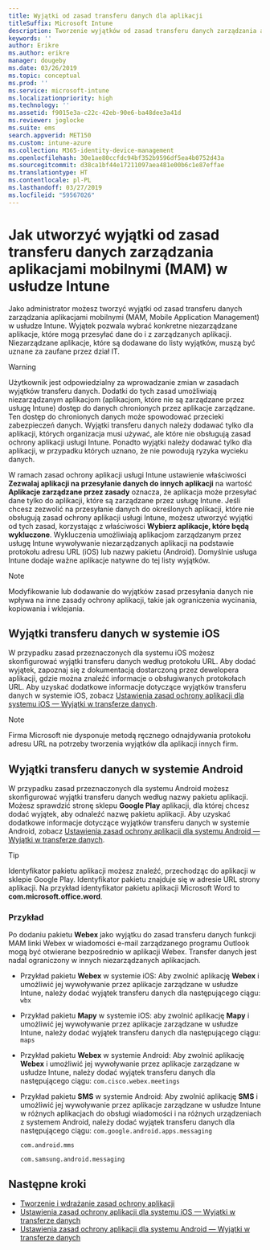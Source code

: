 ```yaml
---
title: Wyjątki od zasad transferu danych dla aplikacji
titleSuffix: Microsoft Intune
description: Tworzenie wyjątków od zasad transferu danych zarządzania aplikacjami mobilnymi (MAM, Mobile Application Management) w usłudze Intune.
keywords: ''
author: Erikre
ms.author: erikre
manager: dougeby
ms.date: 03/26/2019
ms.topic: conceptual
ms.prod: ''
ms.service: microsoft-intune
ms.localizationpriority: high
ms.technology: ''
ms.assetid: f9015e3a-c22c-42eb-90e6-ba48dee3a41d
ms.reviewer: joglocke
ms.suite: ems
search.appverid: MET150
ms.custom: intune-azure
ms.collection: M365-identity-device-management
ms.openlocfilehash: 30e1ae80ccfdc94bf352b9596df5ea4b0752d43a
ms.sourcegitcommit: d38ca1bf44e17211097aea481e00b6c1e87effae
ms.translationtype: HT
ms.contentlocale: pl-PL
ms.lasthandoff: 03/27/2019
ms.locfileid: "59567026"
---
```

# <a name="how-to-create-exceptions-to-the-intune-mobile-application-management-mam-data-transfer-policy"></a>Jak utworzyć wyjątki od zasad transferu danych zarządzania aplikacjami mobilnymi (MAM) w usłudze Intune

Jako administrator możesz tworzyć wyjątki od zasad transferu danych zarządzania aplikacjami mobilnymi (MAM, Mobile Application Management) w usłudze Intune. Wyjątek pozwala wybrać konkretne niezarządzane aplikacje, które mogą przesyłać dane do i z zarządzanych aplikacji. Niezarządzane aplikacje, które są dodawane do listy wyjątków, muszą być uznane za zaufane przez dział IT. 

>[!WARNING] 
> Użytkownik jest odpowiedzialny za wprowadzanie zmian w zasadach wyjątków transferu danych. Dodatki do tych zasad umożliwiają niezarządzanym aplikacjom (aplikacjom, które nie są zarządzane przez usługę Intune) dostęp do danych chronionych przez aplikacje zarządzane. Ten dostęp do chronionych danych może spowodować przecieki zabezpieczeń danych. Wyjątki transferu danych należy dodawać tylko dla aplikacji, których organizacja musi używać, ale które nie obsługują zasad ochrony aplikacji usługi Intune. Ponadto wyjątki należy dodawać tylko dla aplikacji, w przypadku których uznano, że nie powodują ryzyka wycieku danych.

W ramach zasad ochrony aplikacji usługi Intune ustawienie właściwości **Zezwalaj aplikacji na przesyłanie danych do innych aplikacji** na wartość **Aplikacje zarządzane przez zasady** oznacza, że aplikacja może przesyłać dane tylko do aplikacji, które są zarządzane przez usługę Intune. Jeśli chcesz zezwolić na przesyłanie danych do określonych aplikacji, które nie obsługują zasad ochrony aplikacji usługi Intune, możesz utworzyć wyjątki od tych zasad, korzystając z właściwości **Wybierz aplikacje, które będą wykluczone**. Wykluczenia umożliwiają aplikacjom zarządzanym przez usługę Intune wywoływanie niezarządzanych aplikacji na podstawie protokołu adresu URL (iOS) lub nazwy pakietu (Android). Domyślnie usługa Intune dodaje ważne aplikacje natywne do tej listy wyjątków. 

> [!NOTE]
> Modyfikowanie lub dodawanie do wyjątków zasad przesyłania danych nie wpływa na inne zasady ochrony aplikacji, takie jak ograniczenia wycinania, kopiowania i wklejania. 

## <a name="ios-data-transfer-exceptions"></a>Wyjątki transferu danych w systemie iOS
W przypadku zasad przeznaczonych dla systemu iOS możesz skonfigurować wyjątki transferu danych według protokołu URL. Aby dodać wyjątek, zapoznaj się z dokumentacją dostarczoną przez dewelopera aplikacji, gdzie można znaleźć informacje o obsługiwanych protokołach URL. Aby uzyskać dodatkowe informacje dotyczące wyjątków transferu danych w systemie iOS, zobacz [Ustawienia zasad ochrony aplikacji dla systemu iOS — Wyjątki w transferze danych](app-protection-policy-settings-ios.md#data-transfer-exemptions).

> [!NOTE]
> Firma Microsoft nie dysponuje metodą ręcznego odnajdywania protokołu adresu URL na potrzeby tworzenia wyjątków dla aplikacji innych firm. 

## <a name="android-data-transfer-exceptions"></a>Wyjątki transferu danych w systemie Android
W przypadku zasad przeznaczonych dla systemu Android możesz skonfigurować wyjątki transferu danych według nazwy pakietu aplikacji. Możesz sprawdzić stronę sklepu **Google Play** aplikacji, dla której chcesz dodać wyjątek, aby odnaleźć nazwę pakietu aplikacji. Aby uzyskać dodatkowe informacje dotyczące wyjątków transferu danych w systemie Android, zobacz [Ustawienia zasad ochrony aplikacji dla systemu Android — Wyjątki w transferze danych](app-protection-policy-settings-android.md#data-transfer-exemptions).


>[!TIP]
> Identyfikator pakietu aplikacji możesz znaleźć, przechodząc do aplikacji w sklepie Google Play. Identyfikator pakietu znajduje się w adresie URL strony aplikacji. Na przykład identyfikator pakietu aplikacji Microsoft Word to **com.microsoft.office.word**.

### <a name="example"></a>Przykład
Po dodaniu pakietu **Webex** jako wyjątku do zasad transferu danych funkcji MAM linki Webex w wiadomości e-mail zarządzanego programu Outlook mogą być otwierane bezpośrednio w aplikacji Webex. Transfer danych jest nadal ograniczony w innych niezarządzanych aplikacjach.

- Przykład pakietu **Webex** w systemie iOS:   Aby zwolnić aplikację **Webex** i umożliwić jej wywoływanie przez aplikacje zarządzane w usłudze Intune, należy dodać wyjątek transferu danych dla następującego ciągu: <code>wbx</code>
    
 - Przykład pakietu **Mapy** w systemie iOS:  aby zwolnić aplikację **Mapy** i umożliwić jej wywoływanie przez aplikacje zarządzane w usłudze Intune, należy dodać wyjątek transferu danych dla następującego ciągu: <code>maps</code>

- Przykład pakietu **Webex** w systemie Android:   Aby zwolnić aplikację **Webex** i umożliwić jej wywoływanie przez aplikacje zarządzane w usłudze Intune, należy dodać wyjątek transferu danych dla następującego ciągu: <code>com.cisco.webex.meetings</code>
    
- Przykład pakietu **SMS** w systemie Android:   Aby zwolnić aplikację **SMS** i umożliwić jej wywoływanie przez aplikacje zarządzane w usłudze Intune w różnych aplikacjach do obsługi wiadomości i na różnych urządzeniach z systemem Android, należy dodać wyjątek transferu danych dla następującego ciągu: 
    <code>com.google.android.apps.messaging</code>
    
    <code>com.android.mms</code>
    
    <code>com.samsung.android.messaging</code>

## <a name="next-steps"></a>Następne kroki

- [Tworzenie i wdrażanie zasad ochrony aplikacji](app-protection-policies.md)
- [Ustawienia zasad ochrony aplikacji dla systemu iOS — Wyjątki w transferze danych](app-protection-policy-settings-ios.md#data-transfer-exemptions)
- [Ustawienia zasad ochrony aplikacji dla systemu Android — Wyjątki w transferze danych](app-protection-policy-settings-android.md#data-transfer-exemptions)
